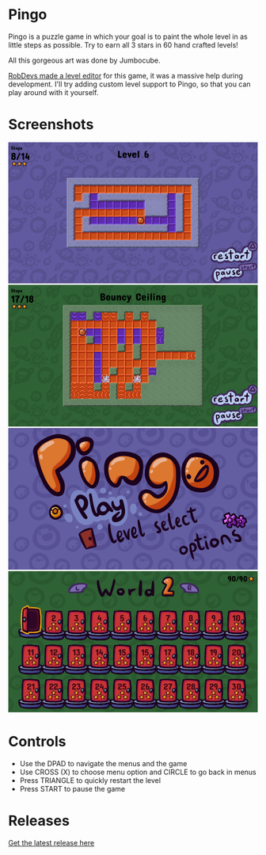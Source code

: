 # Pingo

Pingo is a puzzle game in which your goal is to paint the whole level in as little steps as possible.
Try to earn all 3 stars in 60 hand crafted levels!

All this gorgeous art was done by Jumbocube.

[RobDevs made a level editor](https://github.com/robDevs/pingo-edit) for this game, it was a massive help during development. I'll
try adding custom level support to Pingo, so that you can play around with it yourself.

# Screenshots
![Pingo gameplay screenshot 1](screenshots/gameplay1.png)
![Pingo gameplay screenshot 2](screenshots/gameplay2.png)
![Pingo menu screenshot](screenshots/mainMenu.png)
![Pingo level select](screenshots/levelSelect.png)

# Controls
* Use the DPAD to navigate the menus and the game
* Use CROSS (X) to choose menu option and CIRCLE to go back in menus 
* Press TRIANGLE to quickly restart the level
* Press START to pause the game

# Releases
[Get the latest release here](https://github.com/Grzybojad/Pingo/releases)
